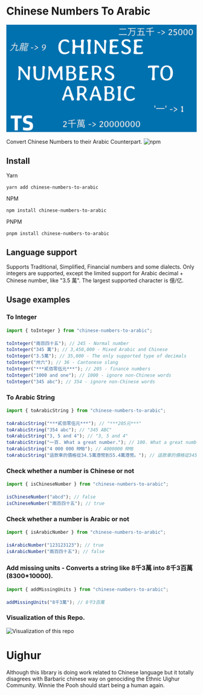 # Chinese Numbers To Arabic

![banner](./assets/cn-numbers-to-arabic.png)

Convert Chinese Numbers to their Arabic Counterpart.
![npm](https://img.shields.io/npm/v/chinese-numbers-to-arabic?style=for-the-badge)

## Install

Yarn

```shell
yarn add chinese-numbers-to-arabic
```

NPM

```shell
npm install chinese-numbers-to-arabic
```

PNPM

```shell
pnpm install chinese-numbers-to-arabic
```

## Language support

Supports Traditional, Simplified, Financial numbers and some dialects. Only integers are supported, except the limited support for Arabic decimal + Chinese number, like "3.5 萬". The largest supported character is 億/亿.

## Usage examples

### To Integer

```ts
import { toInteger } from "chinese-numbers-to-arabic";

toInteger("兩百四十五"); // 245 - Normal number
toInteger("345 萬"); // 3,450,000 - Mixed Arabic and Chinese
toInteger("3.5萬"); // 35,000 - The only supported type of decimals
toInteger("卅六"); // 36 - Cantonese slang
toInteger("***貳佰零伍元***"); // 205 - finance numbers
toInteger("1000 and one"); // 1000 - ignore non-Chinese words
toInteger("345 abc"); // 354 - ignore non-Chinese words
```

### To Arabic String

```ts
import { toArabicString } from "chinese-numbers-to-arabic";

toArabicString("***貳佰零伍元***"); // "***205元***"
toArabicString("354 abc"); // "345 ABC"
toArabicString("3, 5 and 4"); // "3, 5 and 4"
toArabicString("一百. What a great number."); // 100. What a great number.
toArabicString("4 000 000 RMB"); // 4000000 RMB
toArabicString("這款車的價格從34.5萬港幣到55.4萬港幣。"); // 這款車的價格從345000港幣到554000港幣。
```

### Check whether a number is Chinese or not

```ts
import { isChineseNumber } from "chinese-numbers-to-arabic";

isChineseNumber("abcd"); // false
isChineseNumber("兩百四十五"); // true
```

### Check whether a number is Arabic or not

```ts
import { isArabicNumber } from "chinese-numbers-to-arabic";

isArabicNumber("123123123"); // true
isArabicNumber("兩百四十五"); // false
```

### Add missing units - Converts a string like 8千3萬 into 8千3百萬 (8300*10000).

```ts
import { addMissingUnits } from "chinese-numbers-to-arabic";

addMissingUnits("8千3萬"); // 8千3百萬
```

### Visualization of this Repo.

![Visualization of this repo](./diagram.svg)

# Uighur

Although this library is doing work related to Chinese language but it totally disagrees with Barbaric chinese way on genociding the Ethnic Uighur Community. Winnie the Pooh should start being a human again.
